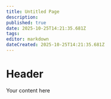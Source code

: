 ```yaml
---
title: Untitled Page
description: 
published: true
date: 2025-10-25T14:21:35.681Z
tags: 
editor: markdown
dateCreated: 2025-10-25T14:21:35.681Z
---
```


# Header
Your content here